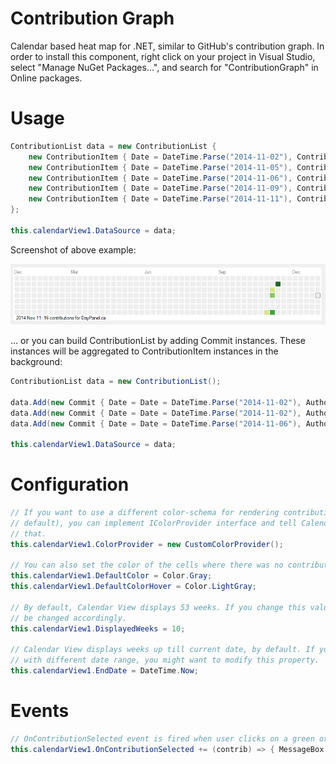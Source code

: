 Contribution Graph
=================

Calendar based heat map for .NET, similar to GitHub's contribution graph.
In order to install this component, right click on your project in Visual Studio, select "Manage NuGet Packages...", and search for "ContributionGraph" in Online packages.

# Usage

```c#
ContributionList data = new ContributionList { 
    new ContributionItem { Date = DateTime.Parse("2014-11-02"), ContributionCount = 1, Subject = "A" },
    new ContributionItem { Date = DateTime.Parse("2014-11-05"), ContributionCount = 3, Subject = "B" },
    new ContributionItem { Date = DateTime.Parse("2014-11-06"), ContributionCount = 6, Subject = "C" },
    new ContributionItem { Date = DateTime.Parse("2014-11-09"), ContributionCount = 11, Subject = "D" },
    new ContributionItem { Date = DateTime.Parse("2014-11-11"), ContributionCount = 16, Subject = "DayPanel.cs" } 
};

this.calendarView1.DataSource = data;
```

Screenshot of above example:

![Contribution Graph](https://raw.githubusercontent.com/akos-sereg/ContributionGraph/master/ContributionGraph/Docs/Screenshot.png "Screenshot")

... or you can build ContributionList by adding Commit instances. These instances will be aggregated to ContributionItem instances in the background:

```c#
ContributionList data = new ContributionList();

data.Add(new Commit { Date = Date = DateTime.Parse("2014-11-02"), Author = "akos-sereg", Title = "Commit message #1" });
data.Add(new Commit { Date = Date = DateTime.Parse("2014-11-02"), Author = "akos-sereg", Title = "Commit message #2" });
data.Add(new Commit { Date = Date = DateTime.Parse("2014-11-06"), Author = "akos-sereg", Title = "Commit message #3" });

this.calendarView1.DataSource = data;
```

# Configuration

```c#
// If you want to use a different color-schema for rendering contribution cells (green ones by 
// default), you can implement IColorProvider interface and tell Calendar View component to use 
// that.
this.calendarView1.ColorProvider = new CustomColorProvider();

// You can also set the color of the cells where there was no contribution (gray by default).
this.calendarView1.DefaultColor = Color.Gray;
this.calendarView1.DefaultColorHover = Color.LightGray;

// By default, Calendar View displays 53 weeks. If you change this value, the control's width will 
// be changed accordingly.
this.calendarView1.DisplayedWeeks = 10;

// Calendar View displays weeks up till current date, by default. If you want to display contribution 
// with different date range, you might want to modify this property.
this.calendarView1.EndDate = DateTime.Now;
```

# Events

```c#
// OnContributionSelected event is fired when user clicks on a green or gray cell
this.calendarView1.OnContributionSelected += (contrib) => { MessageBox.Show(contrib.Subject); };
```

